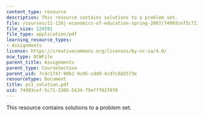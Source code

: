 ```yaml
---
content_type: resource
description: This resource contains solutions to a problem set.
file: /courses/11-126j-economics-of-education-spring-2007/74993cef5c713305563479eff702f070_ps1_solution.pdf
file_size: 124591
file_type: application/pdf
learning_resource_types:
- Assignments
license: https://creativecommons.org/licenses/by-nc-sa/4.0/
ocw_type: OCWFile
parent_title: Assignments
parent_type: CourseSection
parent_uid: 7c4c1747-90b1-9c05-cdd9-4cd7c8d2573e
resourcetype: Document
title: ps1_solution.pdf
uid: 74993cef-5c71-3305-5634-79eff702f070
---
```

This resource contains solutions to a problem set.